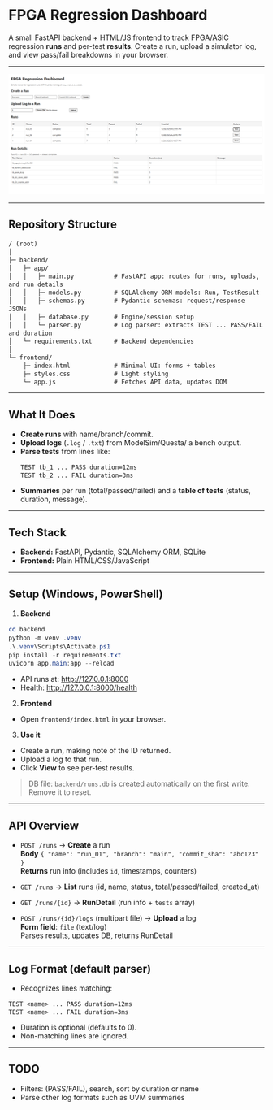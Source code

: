 # FPGA Regression Dashboard

A small FastAPI backend + HTML/JS frontend to track FPGA/ASIC regression **runs** and per-test **results**. Create a run, upload a simulator log, and view pass/fail breakdowns in your browser.

---

![App Screenshot](https://github.com/DanKim15/FPGA-Regression-Dashboard/blob/main/dashboard_screenshot.png)

---

## Repository Structure

```
/ (root)
│
├─ backend/
│   ├─ app/
│   │   ├─ main.py           # FastAPI app: routes for runs, uploads, and run details
│   │   ├─ models.py         # SQLAlchemy ORM models: Run, TestResult
│   │   ├─ schemas.py        # Pydantic schemas: request/response JSONs
│   │   ├─ database.py       # Engine/session setup
│   │   └─ parser.py         # Log parser: extracts TEST ... PASS/FAIL and duration
│   └─ requirements.txt      # Backend dependencies
│
└─ frontend/
    ├─ index.html            # Minimal UI: forms + tables
    ├─ styles.css            # Light styling
    └─ app.js                # Fetches API data, updates DOM

```

---

## What It Does

- **Create runs** with name/branch/commit.
- **Upload logs** (`.log` / `.txt`) from ModelSim/Questa/ a bench output.
- **Parse tests** from lines like:
  ```
  TEST tb_1 ... PASS duration=12ms
  TEST tb_2 ... FAIL duration=3ms
  ```
- **Summaries** per run (total/passed/failed) and a **table of tests** (status, duration, message).

---

## Tech Stack

- **Backend:** FastAPI, Pydantic, SQLAlchemy ORM, SQLite
- **Frontend:** Plain HTML/CSS/JavaScript

---

## Setup (Windows, PowerShell)

1) **Backend**
```powershell
cd backend
python -m venv .venv
.\.venv\Scripts\Activate.ps1
pip install -r requirements.txt
uvicorn app.main:app --reload
```
- API runs at: http://127.0.0.1:8000   
- Health: http://127.0.0.1:8000/health

2) **Frontend**
- Open `frontend/index.html` in your browser.

3) **Use it**
- Create a run, making note of the ID returned.
- Upload a log to that run.
- Click **View** to see per-test results.

> DB file: `backend/runs.db` is created automatically on the first write. Remove it to reset.

---

## API Overview

- `POST /runs` → **Create** a run  
  **Body** `{ "name": "run_01", "branch": "main", "commit_sha": "abc123" }`  
  **Returns** run info (includes `id`, timestamps, counters)

- `GET /runs` → **List** runs (id, name, status, total/passed/failed, created_at)

- `GET /runs/{id}` → **RunDetail** (run info + `tests` array)

- `POST /runs/{id}/logs` (multipart file) → **Upload** a log  
  **Form field**: `file` (text/log)  
  Parses results, updates DB, returns RunDetail

---

## Log Format (default parser)

- Recognizes lines matching:

```
TEST <name> ... PASS duration=12ms
TEST <name> ... FAIL duration=3ms
```

- Duration is optional (defaults to 0).  
- Non-matching lines are ignored.  

---


## TODO

- Filters: (PASS/FAIL), search, sort by duration or name
- Parse other log formats such as UVM summaries
